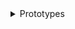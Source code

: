 
<details class=detSubMenu >

<summary >Prototypes</summary>


_This text is written in Markdown format and converted to HTML at load time and inserted here._

The following are GitHub projects currently built on TooToo:

Develop build: <a href="prototypes/0-template/index.html" target="_blank">template</a>
Current build: <a href="https://pushme-pullyou.github.io/tootoo13/prototypes/0-template/" target="_blank">template</a>

Develop build: <a href="prototypes/0-template-threejs/index.html" target="_blank">template threejs</a>
Current build: <a href="https://pushme-pullyou.github.io/tootoo13/prototypes/0-template-threejs/" target="_blank">template threejs</a>

Develop build: <a href="prototypes/pushme-pullyou/index.html" target="_blank">pushme-pullyou</a>
Current build: <a href="https://pushme-pullyou.github.io" target="_blank">pushme-pullyou</a>

Develop build: <a href="prototypes/spider-gbxml-tools/index.html" target="_blank">spider-gbxml-tools</a>
Current build: <a href="https://ladybug-tools.github.io/spider-gbxml-tools" target="_blank">spider-gbxml-tools</a>

Develop build: <a href="prototypes/spider-gbxml-viewer/index.html" target="_blank">spider-gbxml-viewer</a>
Current build: <a href="https://ladybug-tools.github.io/spider-gbxml-tools/spider-gbxml-viewer/" target="_blank">spider-gbxml-viewer</a>

Develop build: <a href="prototypes/spider-rad-viewer-home/index.html" target="_blank">spider-rad-viewer-home</a>
Current build: <a href="https://ladybug-tools.github.io/spider-rad-viewer" target="_blank">spider-rad-viewer-home</a>

Develop build: <a href="prototypes/spider-rad-viewer/rad-viewer/index.html" target="_blank">spider-rad-viewer</a>
Current build: <a href="https://ladybug-tools.github.io/spider-rad-viewer/rad-viewer" target="_blank">spider-rad-viewer</a>

Develop build: <a href="prototypes/theo-armour/index.html" target="_blank">theo-armour</a>
Current build: <a href="https://theo-armour.github.io" target="_blank">theo-armour</a>
</details>